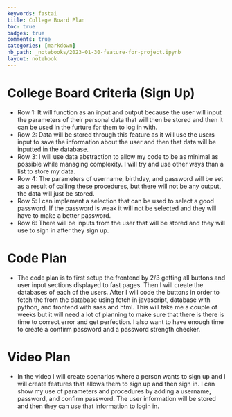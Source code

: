 ```yaml
---
keywords: fastai
title: College Board Plan
toc: true 
badges: true
comments: true
categories: [markdown]
nb_path: _notebooks/2023-01-30-feature-for-project.ipynb
layout: notebook
---
```


<!--
#################################################
### THIS FILE WAS AUTOGENERATED! DO NOT EDIT! ###
#################################################
# file to edit: _notebooks/2023-01-30-feature-for-project.ipynb
-->

<div class="container" id="notebook-container">
        
<div class="cell border-box-sizing text_cell rendered"><div class="inner_cell">
<div class="text_cell_render border-box-sizing rendered_html">
<h1 id="College-Board-Criteria-(Sign-Up)">College Board Criteria (Sign Up)<a class="anchor-link" href="#College-Board-Criteria-(Sign-Up)"> </a></h1><ul>
<li>Row 1: It will function as an input and output because the user will input the parameters of their personal data that will then be stored and then it can be used in the furture for them to log in with.</li>
<li>Row 2: Data will be stored through this feature as it will use the users input to save the information about the user and then that data will be inputted in the database.</li>
<li>Row 3: I will use data abstraction to allow my code to be as minimal as possible while managing complexity. I will try and use other ways than a list to store my data.</li>
<li>Row 4: The parameters of username, birthday, and password will be set as a result of calling these procedures, but there will not be any output, the data will just be stored.</li>
<li>Row 5: I can implement a selection that can be used to select a good password. If the password is weak it will not be selected and they will have to make a better password.</li>
<li>Row 6: There will be inputs from the user that will be stored and they will use to sign in after they sign up.</li>
</ul>

</div>
</div>
</div>
<div class="cell border-box-sizing text_cell rendered"><div class="inner_cell">
<div class="text_cell_render border-box-sizing rendered_html">
<h1 id="Code-Plan">Code Plan<a class="anchor-link" href="#Code-Plan"> </a></h1><ul>
<li>The code plan is to first setup the frontend by 2/3 getting all buttons and user input sections displayed to fast pages. Then I will create the databases of each of the users. After I will code the buttons in order to fetch the from the database using fetch in javascript, database with python, and frontend with sass and html. This will take me a couple of weeks  but it will need a lot of planning to make sure that there is there is time to correct error and get perfection. I also want to have enough time to create a confirm password and a password strength checker.</li>
</ul>

</div>
</div>
</div>
<div class="cell border-box-sizing text_cell rendered"><div class="inner_cell">
<div class="text_cell_render border-box-sizing rendered_html">
<h1 id="Video-Plan">Video Plan<a class="anchor-link" href="#Video-Plan"> </a></h1><ul>
<li>In the video I will create scenarios where a person wants to sign up and I will create features that allows them to sign up and then sign in. I can show my use of parameters and procedures by adding a username, password, and confirm password. The user information will be stored and then they can use that information to login in.</li>
</ul>

</div>
</div>
</div>
</div>
 

